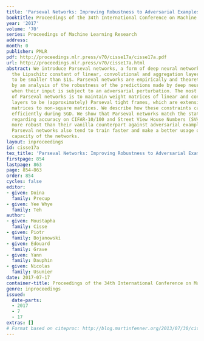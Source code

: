 ```yaml
---
title: 'Parseval Networks: Improving Robustness to Adversarial Examples'
booktitle: Proceedings of the 34th International Conference on Machine Learning
year: '2017'
volume: '70'
series: Proceedings of Machine Learning Research
address: 
month: 0
publisher: PMLR
pdf: http://proceedings.mlr.press/v70/cisse17a/cisse17a.pdf
url: http://proceedings.mlr.press/v70/cisse17a.html
abstract: We introduce Parseval networks, a form of deep neural networks in which
  the Lipschitz constant of linear, convolutional and aggregation layers is constrained
  to be smaller than $1$. Parseval networks are empirically and theoretically motivated
  by an analysis of the robustness of the predictions made by deep neural networks
  when their input is subject to an adversarial perturbation. The most important feature
  of Parseval networks is to maintain weight matrices of linear and convolutional
  layers to be (approximately) Parseval tight frames, which are extensions of orthogonal
  matrices to non-square matrices. We describe how these constraints can be maintained
  efficiently during SGD. We show that Parseval networks match the state-of-the-art
  regarding accuracy on CIFAR-10/100 and Street View House Numbers (SVHN), while being
  more robust than their vanilla counterpart against adversarial examples. Incidentally,
  Parseval networks also tend to train faster and make a better usage of the full
  capacity of the networks.
layout: inproceedings
id: cisse17a
tex_title: 'Parseval Networks: Improving Robustness to Adversarial Examples'
firstpage: 854
lastpage: 863
page: 854-863
order: 854
cycles: false
editor:
- given: Doina
  family: Precup
- given: Yee Whye
  family: Teh
author:
- given: Moustapha
  family: Cisse
- given: Piotr
  family: Bojanowski
- given: Edouard
  family: Grave
- given: Yann
  family: Dauphin
- given: Nicolas
  family: Usunier
date: 2017-07-17
container-title: Proceedings of the 34th International Conference on Machine Learning
genre: inproceedings
issued:
  date-parts:
  - 2017
  - 7
  - 17
extras: []
# Format based on citeproc: http://blog.martinfenner.org/2013/07/30/citeproc-yaml-for-bibliographies/
---
```

